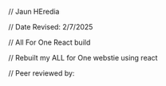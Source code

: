 // Jaun HEredia

 // Date Revised: 2/7/2025

 // All For One React build

 // Rebuilt my ALL for One webstie using react

// Peer reviewed by: